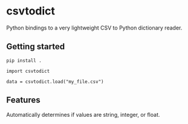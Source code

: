 # csvtodict

Python bindings to a very lightweight CSV to Python dictionary reader.


## Getting started

```
pip install .
```

```
import csvtodict

data = csvtodict.load("my_file.csv")
```

## Features

Automatically determines if values are string, integer, or float.